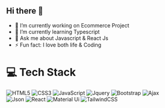 ## Hi there 👋

- 🔭 I’m currently working on Ecommerce Project
- 🌱 I’m currently learning Typescript
- 💬 Ask me about Javascript & React Js
- ⚡ Fun fact: I love both life & Coding


  
# 💻 Tech Stack
<!-- Badges from https://github.com/Ileriayo/markdown-badges -->
![HTML5](https://img.shields.io/badge/html5-%23E34F26.svg?style=for-the-badge&logo=html5&logoColor=white)
![CSS3](https://img.shields.io/badge/css3-%231572B6.svg?style=for-the-badge&logo=css3&logoColor=white)
![JavaScript](https://img.shields.io/badge/javascript-%23323330.svg?style=for-the-badge&logo=javascript&logoColor=%23F7DF1E)
![Jquery](https://img.shields.io/badge/jquery-3670A0?style=for-the-badge&logo=python&logoColor=ffdd54)
![Bootstrap](https://img.shields.io/badge/bootstrap-%23ED8B00.svg?style=for-the-badge&logo=openjdk&logoColor=white)
![Ajax](https://img.shields.io/badge/ajax-%2300599C.svg?style=for-the-badge&logo=c&logoColor=white)<br/>
![Json](https://img.shields.io/badge/json-%23007ACC.svg?style=for-the-badge&logo=typescript&logoColor=white)
![React](https://img.shields.io/badge/react-%2320232a.svg?style=for-the-badge&logo=react&logoColor=%2361DAFB)
![Material Ui](https://img.shields.io/badge/materialui-E10098?style=for-the-badge&logo=graphql&logoColor=white)
![TailwindCSS](https://img.shields.io/badge/tailwindcss-%2338B2AC.svg?style=for-the-badge&logo=tailwind-css&logoColor=white)
